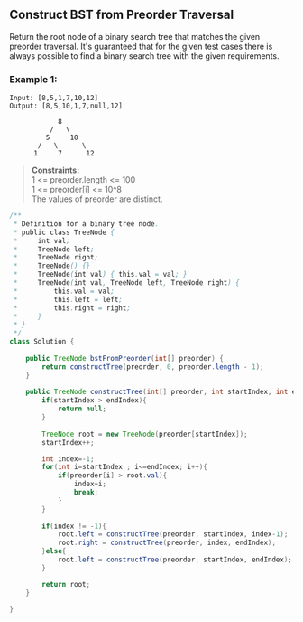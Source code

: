 ## Construct BST from Preorder Traversal

Return the root node of a binary search tree that matches the given preorder traversal.
It's guaranteed that for the given test cases there is always possible to find a binary search tree with the given requirements.


### Example 1:
```
Input: [8,5,1,7,10,12]
Output: [8,5,10,1,7,null,12]

            8
          /   \
         5     10
       /   \      \
      1     7      12
```


> **Constraints:**  
> 1 <= preorder.length <= 100  
> 1 <= preorder[i] <= 10^8  
> The values of preorder are distinct.
 

```java
/**
 * Definition for a binary tree node.
 * public class TreeNode {
 *     int val;
 *     TreeNode left;
 *     TreeNode right;
 *     TreeNode() {}
 *     TreeNode(int val) { this.val = val; }
 *     TreeNode(int val, TreeNode left, TreeNode right) {
 *         this.val = val;
 *         this.left = left;
 *         this.right = right;
 *     }
 * }
 */
class Solution {
        
    public TreeNode bstFromPreorder(int[] preorder) {
        return constructTree(preorder, 0, preorder.length - 1);
    }
    
    public TreeNode constructTree(int[] preorder, int startIndex, int endIndex){
        if(startIndex > endIndex){
            return null;
        }
        
        TreeNode root = new TreeNode(preorder[startIndex]);
        startIndex++;

        int index=-1;
        for(int i=startIndex ; i<=endIndex; i++){
            if(preorder[i] > root.val){
                index=i;
                break;
            }
        }
        
        if(index != -1){
            root.left = constructTree(preorder, startIndex, index-1);
            root.right = constructTree(preorder, index, endIndex);
        }else{
            root.left = constructTree(preorder, startIndex, endIndex);
        }

        return root;
    }
    
}
```  
